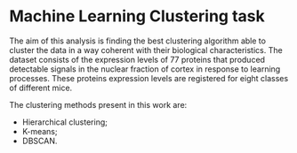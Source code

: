 # Machine Learning Clustering task

The aim of this analysis is finding the best clustering algorithm able to cluster the data in a way coherent with their biological characteristics.
The dataset consists of the expression levels of 77 proteins that produced detectable signals in the nuclear fraction of cortex in response to 
learning processes. These proteins expression levels are registered for eight classes of different mice.

The clustering methods present in this work are:
- Hierarchical clustering;
- K-means;
- DBSCAN.
